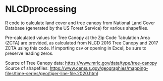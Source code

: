 # NLCDprocessing
R code to calculate land cover and tree canopy from National Land Cover Database (generated by the US Forest Service) for various shapefiles.

Pre-calculated values for Tree Canopy at the Zip Code Tabulation Area (ZCTA) are provided, as calculated from NLCD 2016 Tree Canopy and 2017 ZCTA using this code. If importing csv or opening in Excel, be sure to preserve leading zeros. 

Source of Tree Canopy data: https://www.mrlc.gov/data/type/tree-canopy
Source of shapefiles: https://www.census.gov/geographies/mapping-files/time-series/geo/tiger-line-file.2020.html
